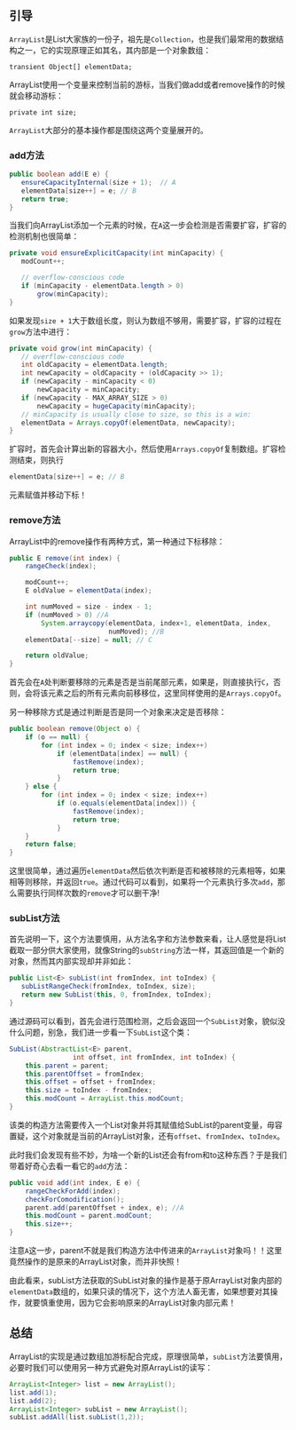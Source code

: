 ## 引导
``ArrayList``是List大家族的一份子，祖先是``Collection``，也是我们最常用的数据结构之一，它的实现原理正如其名，其内部是一个对象数组：
```
transient Object[] elementData;
```
ArrayList使用一个变量来控制当前的游标，当我们做add或者remove操作的时候就会移动游标：
```
private int size;
```
``ArrayList``大部分的基本操作都是围绕这两个变量展开的。
### add方法
```java
public boolean add(E e) {
   ensureCapacityInternal(size + 1);  // A
   elementData[size++] = e; // B
   return true;
}
```
当我们向ArrayList添加一个元素的时候，在``A``这一步会检测是否需要扩容，扩容的检测机制也很简单：
```java
private void ensureExplicitCapacity(int minCapacity) {
   modCount++;

   // overflow-conscious code
   if (minCapacity - elementData.length > 0)
       grow(minCapacity);
}
```
如果发现``size + 1``大于数组长度，则认为数组不够用，需要扩容，扩容的过程在``grow``方法中进行：
```java
private void grow(int minCapacity) {
   // overflow-conscious code
   int oldCapacity = elementData.length;
   int newCapacity = oldCapacity + (oldCapacity >> 1);
   if (newCapacity - minCapacity < 0)
       newCapacity = minCapacity;
   if (newCapacity - MAX_ARRAY_SIZE > 0)
       newCapacity = hugeCapacity(minCapacity);
   // minCapacity is usually close to size, so this is a win:
   elementData = Arrays.copyOf(elementData, newCapacity);
}
```
扩容时，首先会计算出新的容器大小，然后使用``Arrays.copyOf``复制数组。扩容检测结束，则执行
```java
elementData[size++] = e; // B
```
元素赋值并移动下标！
### remove方法
ArrayList中的remove操作有两种方式，第一种通过下标移除：
```java
public E remove(int index) {
    rangeCheck(index);

    modCount++;
    E oldValue = elementData(index);

    int numMoved = size - index - 1;  
    if (numMoved > 0) //A
        System.arraycopy(elementData, index+1, elementData, index,
                         numMoved); //B
    elementData[--size] = null; // C

    return oldValue;
}
```
首先会在``A``处判断要移除的元素是否是当前尾部元素，如果是，则直接执行``C``，否则，会将该元素之后的所有元素向前移移位，这里同样使用的是``Arrays.copyOf``。

另一种移除方式是通过判断是否是同一个对象来决定是否移除：
```java
public boolean remove(Object o) {
    if (o == null) {
        for (int index = 0; index < size; index++)
            if (elementData[index] == null) {
                fastRemove(index);
                return true;
            }
    } else {
        for (int index = 0; index < size; index++)
            if (o.equals(elementData[index])) {
                fastRemove(index);
                return true;
            }
    }
    return false;
}
```
这里很简单，通过遍历``elementData``然后依次判断是否和被移除的元素相等，如果相等则移除，并返回``true``。通过代码可以看到，如果将一个元素执行多次``add``，那么需要执行同样次数的``remove``才可以删干净!
### subList方法
首先说明一下，这个方法要慎用，从方法名字和方法参数来看，让人感觉是将List截取一部分供大家使用，就像String的``subString``方法一样，其返回值是一个新的对象，然而其内部实现却并非如此：
```java
public List<E> subList(int fromIndex, int toIndex) {
   subListRangeCheck(fromIndex, toIndex, size);
   return new SubList(this, 0, fromIndex, toIndex);
}
```
通过源码可以看到，首先会进行范围检测，之后会返回一个``SubList``对象，貌似没什么问题，别急，我们进一步看一下``SubList``这个类：
```java
SubList(AbstractList<E> parent,
                int offset, int fromIndex, int toIndex) {
    this.parent = parent;
    this.parentOffset = fromIndex;
    this.offset = offset + fromIndex;
    this.size = toIndex - fromIndex;
    this.modCount = ArrayList.this.modCount;
}
```
该类的构造方法需要传入一个List对象并将其赋值给SubList的parent变量，毋容置疑，这个对象就是当前的ArrayList对象，还有``offset``、``fromIndex``、``toIndex``。

此时我们会发现有些不妙，为啥一个新的List还会有from和to这种东西？于是我们带着好奇心去看一看它的``add``方法：
```java
public void add(int index, E e) {
    rangeCheckForAdd(index);
    checkForComodification();
    parent.add(parentOffset + index, e); //A
    this.modCount = parent.modCount;
    this.size++;
}
```
注意``A``这一步，parent不就是我们构造方法中传进来的``ArrayList``对象吗！！这里竟然操作的是原来的ArrayList对象，而并非快照！

由此看来，subList方法获取的SubList对象的操作是基于原ArrayList对象内部的``elementData``数组的，如果只读的情况下，这个方法人畜无害，如果想要对其操作，就要慎重使用，因为它会影响原来的ArrayList对象内部元素！

## 总结
ArrayList的实现是通过数组加游标配合完成，原理很简单，``subList``方法要慎用，必要时我们可以使用另一种方式避免对原ArrayList的读写：
```java
ArrayList<Integer> list = new ArrayList();
list.add(1);
list.add(2);
ArrayList<Integer> subList = new ArrayList();
subList.addAll(list.subList(1,2));
```
